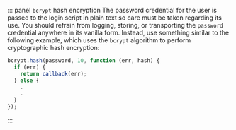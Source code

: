 ::: panel `bcrypt` hash encryption
The password credential for the user is passed to the login script in plain text so care must be taken regarding its use. You should refrain from logging, storing, or transporting the `password` credential anywhere in its vanilla form. Instead, use something similar to the following example, which uses the `bcrypt` algorithm to perform cryptographic hash encryption:

```js
bcrypt.hash(password, 10, function (err, hash) {
  if (err) { 
    return callback(err); 
  } else {
	.
	.
  }
});
```
:::
